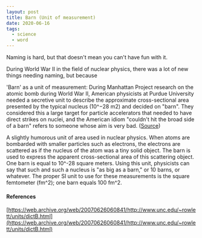 ```yaml
---
layout: post
title: Barn (Unit of measurement)
date: 2020-06-16
tags:
  - science
  - word
---
```


Naming is hard, but that doesn't mean you can't have fun with it.

During World War II in the field of nuclear physics, there was a lot of new things needing naming, but because

'Barn' as a unit of measurement: During Manhattan Project research on the atomic bomb during World War II, American physicists at Purdue University needed a secretive unit to describe the approximate cross-sectional area presented by the typical nucleus (10^−28 m2) and decided on "barn". They considered this a large target for particle accelerators that needed to have direct strikes on nuclei, and the American idiom "couldn't hit the broad side of a barn" refers to someone whose aim is very bad. ([Source](https://en.wikipedia.org/wiki/Barn_(unit)))


A slightly humorous unit of area used in nuclear physics. When atoms are bombarded with smaller particles such as electrons, the electrons are scattered as if the nucleus of the atom was a tiny solid object. The barn is used to express the apparent cross-sectional area of this scattering object. One barn is equal to 10^-28 square meters. Using this unit, physicists can say that such and such a nucleus is "as big as a barn," or 10 barns, or whatever. The proper SI unit to use for these measurements is the square femtometer (fm^2); one barn equals 100 fm^2.


#### References
[https://web.archive.org/web/20070626060841/http://www.unc.edu/~rowlett/units/dictB.html](https://web.archive.org/web/20070626060841/http://www.unc.edu/~rowlett/units/dictB.html)
